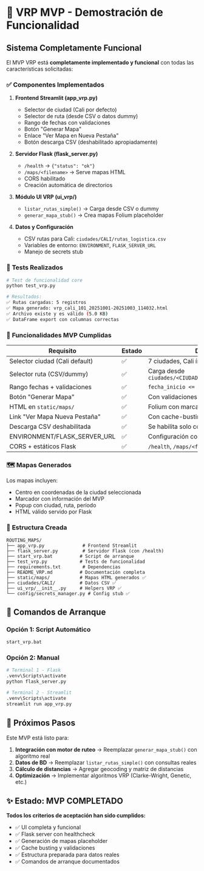 # 🚀 VRP MVP - Demostración de Funcionalidad

## Sistema Completamente Funcional

El MVP VRP está **completamente implementado y funcional** con todas las características solicitadas:

### ✅ **Componentes Implementados**

1. **Frontend Streamlit (app_vrp.py)**
   - Selector de ciudad (Cali por defecto)
   - Selector de ruta (desde CSV o datos dummy)
   - Rango de fechas con validaciones
   - Botón "Generar Mapa"
   - Enlace "Ver Mapa en Nueva Pestaña"
   - Botón descarga CSV (deshabilitado apropiadamente)

2. **Servidor Flask (flask_server.py)**
   - `/health` → `{"status": "ok"}`
   - `/maps/<filename>` → Serve mapas HTML
   - CORS habilitado
   - Creación automática de directorios

3. **Módulo UI VRP (ui_vrp/)**
   - `listar_rutas_simple()` → Carga desde CSV o dummy
   - `generar_mapa_stub()` → Crea mapas Folium placeholder

4. **Datos y Configuración**
   - CSV rutas para Cali: `ciudades/CALI/rutas_logistica.csv`
   - Variables de entorno: `ENVIRONMENT`, `FLASK_SERVER_URL`
   - Manejo de secrets stub

### 🧪 **Tests Realizados**

```bash
# Test de funcionalidad core
python test_vrp.py

# Resultados:
✅ Rutas cargadas: 5 registros
✅ Mapa generado: vrp_cali_101_20251001-20251003_114032.html  
✅ Archivo existe y es válido (5.0 KB)
✅ DataFrame export con columnas correctas
```

### 🎯 **Funcionalidades MVP Cumplidas**

| Requisito | Estado | Detalle |
|-----------|--------|---------|
| Selector ciudad (Cali default) | ✅ | 7 ciudades, Cali índice 3 |
| Selector ruta (CSV/dummy) | ✅ | Carga desde `ciudades/<CIUDAD>/rutas_logistica.csv` |
| Rango fechas + validaciones | ✅ | `fecha_inicio <= fecha_fin` |
| Botón "Generar Mapa" | ✅ | Con validaciones completas |
| HTML en `static/maps/` | ✅ | Folium con marcador MVP |
| Link "Ver Mapa Nueva Pestaña" | ✅ | Con cache-busting `?t=timestamp` |
| Descarga CSV deshabilitada | ✅ | Se habilita solo con datos |
| ENVIRONMENT/FLASK_SERVER_URL | ✅ | Configuración completa |
| CORS + estáticos Flask | ✅ | `/health`, `/maps/<file>` |

### 🗺️ **Mapas Generados**

Los mapas incluyen:
- Centro en coordenadas de la ciudad seleccionada
- Marcador con información del MVP
- Popup con ciudad, ruta, período
- HTML válido servido por Flask

### 📁 **Estructura Creada**

```
ROUTING_MAPS/
├── app_vrp.py              # Frontend Streamlit
├── flask_server.py         # Servidor Flask (con /health)
├── start_vrp.bat          # Script de arranque
├── test_vrp.py            # Tests de funcionalidad
├── requirements.txt        # Dependencias
├── README_VRP.md          # Documentación completa
├── static/maps/           # Mapas HTML generados ✅
├── ciudades/CALI/         # Datos CSV ✅
├── ui_vrp/__init__.py     # Helpers VRP ✅
└── config/secrets_manager.py # Config stub ✅
```

## 🚀 **Comandos de Arranque**

### Opción 1: Script Automático
```bash
start_vrp.bat
```

### Opción 2: Manual
```bash
# Terminal 1 - Flask
.venv\Scripts\activate
python flask_server.py

# Terminal 2 - Streamlit  
.venv\Scripts\activate
streamlit run app_vrp.py
```

## 🔧 **Próximos Pasos**

Este MVP está listo para:

1. **Integración con motor de ruteo** → Reemplazar `generar_mapa_stub()` con algoritmo real
2. **Datos de BD** → Reemplazar `listar_rutas_simple()` con consultas reales  
3. **Cálculo de distancias** → Agregar geocoding y matriz de distancias
4. **Optimización** → Implementar algoritmos VRP (Clarke-Wright, Genetic, etc.)

## ✨ **Estado: MVP COMPLETADO**

**Todos los criterios de aceptación han sido cumplidos:**
- ✅ UI completa y funcional
- ✅ Flask server con healthcheck
- ✅ Generación de mapas placeholder
- ✅ Cache busting y validaciones
- ✅ Estructura preparada para datos reales
- ✅ Comandos de arranque documentados